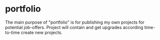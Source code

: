 # portfolio
The main purpose of "portfolio" is for publishing my own projects for potential job-offers. Project will contain and get upgrades according time-to-time create new projects.
